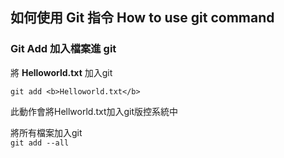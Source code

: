 ## 如何使用 Git 指令 How to use git command


### Git Add 加入檔案進 git  
將 **Helloworld.txt** 加入git  
```
git add <b>Helloworld.txt</b>
```
此動作會將Hellworld.txt加入git版控系統中  


將所有檔案加入git  
`git add --all`
